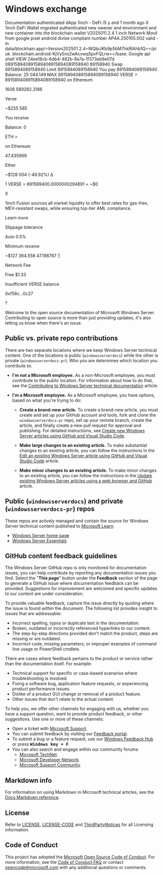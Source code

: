 # Windows exchange 
Documentation
authenticated 
dApp 1inch - DeFi /5 y and 1 month ago
X
1inch DeFi Wallet
migrated authenticated new owener and environment and new container into the blockchain wallet V2025011.2.4
1 inch Network Movil from google pixel android divixe compliant number AP4A.250105.002
valid - In data/blockhain.app/~Version202501.2.4~WQbiJKb9p5bM7hkRIAhb1Q==/piuk. blockchain.android-KjVy5ns2wAcvwq5pvFQLrw==/base. Google apl shell
VIEW
24ee18cb-6db4-482b-8a7a-1f373eb9e07d
089158940891589408915894089158940
89158940
Swap
8915894089158940
Limit
8915894089158940
You pay
8915894089158940
Balance: 25 044.149 MAX
891589408915894089158940
VERSE >
891589408915894089158940
on Ethereum

1608 589282.3186

Verse

~$255 585

You receive

Balance: 0

ETH >

on Ethereum

47.435969

Ether

~$128 004 (-49.92%) Δ

1 VERSE = 891589400.0000000294891 = ~$0

X

1inch Fusion sources all market liquidity to offer best rates for gas-free, MEV-resistant swaps, while ensuring top-tier AML compliance.

Learn more

Slippage tolerance

Auto 0.5%

Minimum receive

~$127 364.558 47.198787 Ξ

Network Fee

Free $1.33

Insufficient VERSE balance

0xf58c...0c27

?

Welcome to the open source documentation of Microsoft Windows Server. Contributing to open source is more than just providing updates, it's also letting us know when there's an issue.

## Public vs. private repo contributions

There are two separate locations where we keep Windows Server technical content. One of the locations is public (`windowsserverdocs`) while the other is private (`windowsserverdocs-pr`). Who you are determines which location you contribute to:

- **I'm not a Microsoft employee.** As a non-Microsoft employee, you must contribute to the public location. For information about how to do that, see the [Contributing to Windows Server technical documentation](https://github.com/MicrosoftDocs/windowsserverdocs/blob/master/CONTRIBUTING.md) article.

- **I'm a Microsoft employee.** As a Microsoft employee, you have options, based on what you're trying to do:

  - **Create a brand-new article.** To create a brand-new article, you must create and set up your GitHub account and tools, fork and clone the `windowsserverdocs-pr` repo, set up your remote branch, create the article, and finally create a new pull request for approval and publishing. For detailed instructions, see [Create new Windows Server articles using GitHub and Visual Studio Code](https://github.com/MicrosoftDocs/windowsserverdocs/blob/master/Contributor-guide/create-new-using-github.md).

  - **Make large changes to an existing article.** To make substantial changes to an existing article, you can follow the instructions in the [Edit an existing Windows Server article using GitHub and Visual Studio Code](https://github.com/MicrosoftDocs/windowsserverdocs/blob/master/Contributor-guide/edit-existing-using-github.md) article.

  - **Make minor changes to an existing article.** To make minor changes to an existing article, you can follow the instructions in the [Update existing Windows Server articles using a web browser and GitHub](https://github.com/MicrosoftDocs/windowsserverdocs/blob/master/Contributor-guide/github-browser-updates.md) article.

## Public (`windowsserverdocs`) and private (`windowsserverdocs-pr`) repos

These repos are actively managed and contain the source for Windows Server technical content published to [Microsoft Learn](https://learn.microsoft.com):

- [Windows Server home page](https://learn.microsoft.com/windows-server/)
- [Windows Server Essentials](https://learn.microsoft.com/windows-server-essentials)

## GitHub content feedback guidelines

The Windows Server GitHub repo is only monitored for documentation issues, you can help  contribute by reporting any documentation issues you find. Select the "**This page**" button under the **Feedback** section of the page to generate a GitHub issue where documentation feedback can be provided. Suggestions for improvement are welcomed and specific updates to our content are under consideration.

To provide valuable feedback, capture the issue directly by quoting where the issue is found within the document. The following list provides insight to issues that are addressable:

- Incorrect spelling, typos or duplicate text in the documentation.
- Broken, outdated or incorrectly referenced hyperlinks to our content.
- The step-by-step directions provided don't match the product, steps are missing or are outdated.
- Incorrect code, missing parameters, or improper examples of command line usage or PowerShell cmdlets.

There are cases where feedback pertains to the product or service rather than the documentation itself. For example:

- Technical support for specific or case-based scenarios where troubleshooting is involved.
- Fixing a software bug, application feature requests, or experiencing product performance issues.
- Dislike of a product GUI change or removal of a product feature.
- Other issues that don't relate to the actual content.

To help you, we offer other channels for engaging with us, whether you have a support question, want to provide product feedback, or other suggestions. Use one or more of these channels:

- Open a ticket with [Microsoft Support](https://support.microsoft.com/ContactUs).
- You can submit feedback by visiting our [Feedback portal](https://learn.microsoft.com/microsoft-365/admin/misc/feedback-provide-microsoft?view=o365-worldwide).
- To submit a bug or a feature request, use our [Windows Feedback Hub](https://aka.ms/WIPFeedbackHub) or press <kbd>**Windows key + F**</kbd>.
- You can also search and engage within our community forums:
  - [Microsoft TechNet](https://social.technet.microsoft.com/Forums/home).
  - [Microsoft Developer Network](https://social.msdn.microsoft.com/Forums/home).
  - [Microsoft Support Community](https://answers.microsoft.com/).

## Markdown info

For information on using Markdown in Microsoft technical articles, see the [Docs Markdown reference](https://learn.microsoft.com/contribute/markdown-reference).

## License

Refer to [LICENSE](https://github.com/MicrosoftDocs/windowsserverdocs-pr/blob/master/LICENSE), [LICENSE-CODE](https://github.com/MicrosoftDocs/windowsserverdocs-pr/blob/master/LICENSE-CODE) and [ThirdPartyNotices](https://github.com/MicrosoftDocs/windowsserverdocs-pr/blob/master/ThirdPartyNotices) for all Licensing information.

## Code of Conduct

This project has adopted the [Microsoft Open Source Code of Conduct](https://opensource.microsoft.com/codeofconduct/). For more information, see the [Code of Conduct FAQ](https://opensource.microsoft.com/codeofconduct/faq/) or contact [opencode@microsoft.com](mailto:opencode@microsoft.com) with any additional questions or comments.
